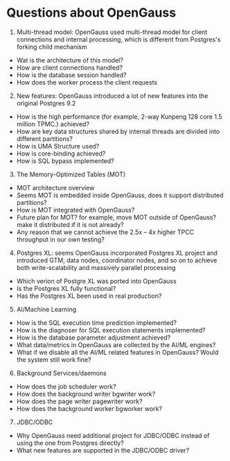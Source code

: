 # Questions about OpenGauss

1. Multi-thread model: OpenGauss used multi-thread model for client connections and internal processing, which is different from Postgres's forking child mechanism
  - Wat is the architecture of this model?
  - How are client connections handled?
  - How is the database session handled?
  - How does the worker process the client requests

2. New features: OpenGauss introduced a lot of new features into the original Postgres 9.2
  - How is the high performance (for example, 2-way Kunpeng 128 core 1.5 million TPMC.) achieved?
  - How are key data structures shared by internal threads are divided into different partitions?
  - How is UMA Structure used?
  - How is core-binding achieved?
  - How is SQL bypass implemented?

3. The Memory-Optimized Tables (MOT)
  - MOT architecture overview
  - Seems MOT is embedded inside OpenGauss, does it support distributed partitions?
  - How is MOT integrated with OpenGauss?
  - Future plan for MOT? for example, move MOT outside of OpenGauss? make it distributed if it is not already?
  - Any reason that we cannot achieve the 2.5x – 4x higher TPCC throughput in our own testing?

4. Postgres XL: seems OpenGauss incorporated Postgres XL project and introduced GTM, data nodes, coordinator nodes, and so on to achieve both write-scalability and massively parallel processing
  - Which verion of Postgre XL was ported into OpenGauss
  - Is the Postgres XL fully functional?
  - Has the Postgres XL been used in real production?

5. AI/Machine Learning
  - How is the SQL execution time prediction implemented?
  - How is the diagnoser for SQL execution statements implemented?
  - How is the database parameter adjustment achieved?
  - What data/metrics in OpenGauss are collected by the AI/ML engines?
  - What if we disable all the AI/ML related features in OpenGauss? Would the system still work fine?

6. Background Services/daemons
  - How does the job scheduler work?
  - How does the background writer bgwriter work?
  - How does the page writer pagewriter work?
  - How does the background worker bgworker work?

7. JDBC/ODBC
  - Why OpenGauss need additional project for JDBC/ODBC instead of using the one from Postgres directly?
  - What new features are supported in the JDBC/ODBC driver?
